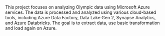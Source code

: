 This project focuses on analyzing Olympic data using Microsoft Azure services. The data is processed and analyzed using various cloud-based tools, including Azure Data Factory, Data Lake Gen 2, Synapse Analytics, and Azure Databricks. The goal is to extract data, use basic transformation and load again on Azure.
